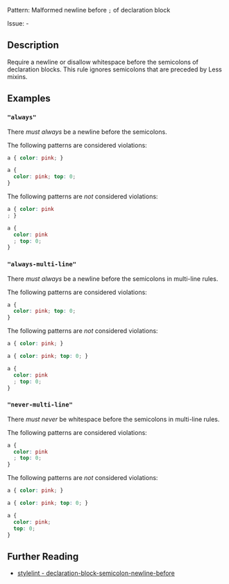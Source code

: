 Pattern: Malformed newline before `;` of declaration block

Issue: -

## Description

Require a newline or disallow whitespace before the semicolons of declaration blocks. This rule ignores semicolons that are preceded by Less mixins.

## Examples

### `"always"`

There *must always* be a newline before the semicolons.

The following patterns are considered violations:

```css
a { color: pink; }
```

```css
a {
  color: pink; top: 0;
}
```

The following patterns are *not* considered violations:

```css
a { color: pink
; }
```

```css
a {
  color: pink
  ; top: 0;
}
```

### `"always-multi-line"`

There *must always* be a newline before the semicolons in multi-line rules.

The following patterns are considered violations:

```css
a {
  color: pink; top: 0;
}
```

The following patterns are *not* considered violations:

```css
a { color: pink; }
```

```css
a { color: pink; top: 0; }
```

```css
a {
  color: pink
  ; top: 0;
}
```

### `"never-multi-line"`

There *must never* be whitespace before the semicolons in multi-line rules.

The following patterns are considered violations:

```css
a {
  color: pink
  ; top: 0;
}
```

The following patterns are *not* considered violations:

```css
a { color: pink; }
```

```css
a { color: pink; top: 0; }
```

```css
a {
  color: pink;
  top: 0;
}
```

## Further Reading

* [stylelint - declaration-block-semicolon-newline-before](https://stylelint.io/user-guide/rules/declaration-block-semicolon-newline-before)